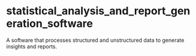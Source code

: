 # statistical_analysis_and_report_generation_software
A software that processes structured and unstructured data to generate insights and reports.
